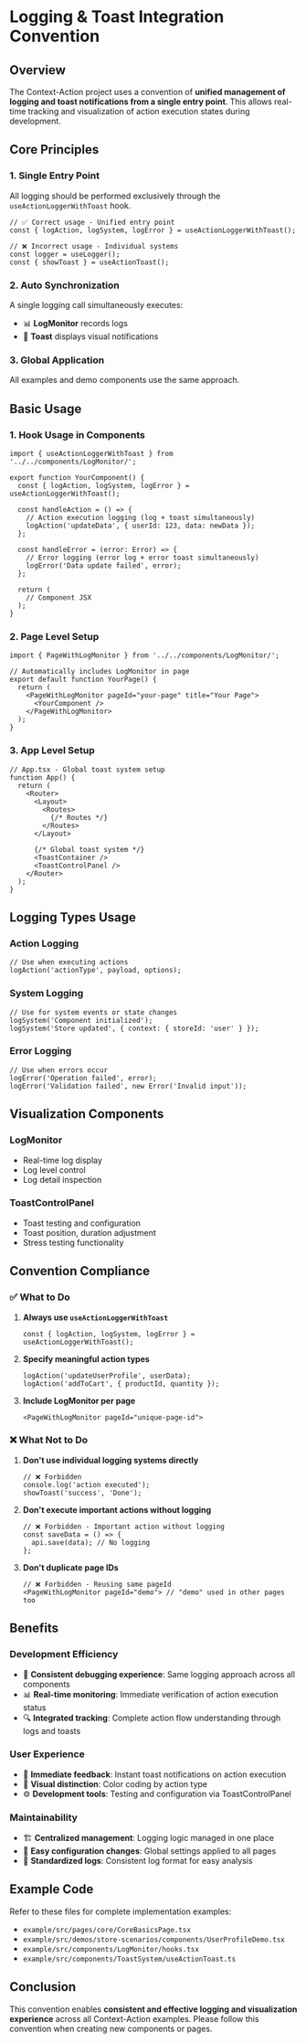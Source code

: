 # Logging & Toast Integration Convention

## Overview

The Context-Action project uses a convention of **unified management of logging and toast notifications from a single entry point**. This allows real-time tracking and visualization of action execution states during development.

## Core Principles

### 1. Single Entry Point
All logging should be performed exclusively through the `useActionLoggerWithToast` hook.

```tsx
// ✅ Correct usage - Unified entry point
const { logAction, logSystem, logError } = useActionLoggerWithToast();

// ❌ Incorrect usage - Individual systems
const logger = useLogger();
const { showToast } = useActionToast();
```

### 2. Auto Synchronization
A single logging call simultaneously executes:
- 📊 **LogMonitor** records logs
- 🍞 **Toast** displays visual notifications

### 3. Global Application
All examples and demo components use the same approach.

## Basic Usage

### 1. Hook Usage in Components

```tsx
import { useActionLoggerWithToast } from '../../components/LogMonitor/';

export function YourComponent() {
  const { logAction, logSystem, logError } = useActionLoggerWithToast();
  
  const handleAction = () => {
    // Action execution logging (log + toast simultaneously)
    logAction('updateData', { userId: 123, data: newData });
  };
  
  const handleError = (error: Error) => {
    // Error logging (error log + error toast simultaneously)
    logError('Data update failed', error);
  };
  
  return (
    // Component JSX
  );
}
```

### 2. Page Level Setup

```tsx
import { PageWithLogMonitor } from '../../components/LogMonitor/';

// Automatically includes LogMonitor in page
export default function YourPage() {
  return (
    <PageWithLogMonitor pageId="your-page" title="Your Page">
      <YourComponent />
    </PageWithLogMonitor>
  );
}
```

### 3. App Level Setup

```tsx
// App.tsx - Global toast system setup
function App() {
  return (
    <Router>
      <Layout>
        <Routes>
          {/* Routes */}
        </Routes>
      </Layout>
      
      {/* Global toast system */}
      <ToastContainer />
      <ToastControlPanel />
    </Router>
  );
}
```

## Logging Types Usage

### Action Logging
```tsx
// Use when executing actions
logAction('actionType', payload, options);
```

### System Logging
```tsx
// Use for system events or state changes
logSystem('Component initialized');
logSystem('Store updated', { context: { storeId: 'user' } });
```

### Error Logging
```tsx
// Use when errors occur
logError('Operation failed', error);
logError('Validation failed', new Error('Invalid input'));
```

## Visualization Components

### LogMonitor
- Real-time log display
- Log level control
- Log detail inspection

### ToastControlPanel
- Toast testing and configuration
- Toast position, duration adjustment
- Stress testing functionality

## Convention Compliance

### ✅ What to Do

1. **Always use `useActionLoggerWithToast`**
   ```tsx
   const { logAction, logSystem, logError } = useActionLoggerWithToast();
   ```

2. **Specify meaningful action types**
   ```tsx
   logAction('updateUserProfile', userData);
   logAction('addToCart', { productId, quantity });
   ```

3. **Include LogMonitor per page**
   ```tsx
   <PageWithLogMonitor pageId="unique-page-id">
   ```

### ❌ What Not to Do

1. **Don't use individual logging systems directly**
   ```tsx
   // ❌ Forbidden
   console.log('action executed');
   showToast('success', 'Done');
   ```

2. **Don't execute important actions without logging**
   ```tsx
   // ❌ Forbidden - Important action without logging
   const saveData = () => {
     api.save(data); // No logging
   };
   ```

3. **Don't duplicate page IDs**
   ```tsx
   // ❌ Forbidden - Reusing same pageId
   <PageWithLogMonitor pageId="demo"> // "demo" used in other pages too
   ```

## Benefits

### Development Efficiency
- 🎯 **Consistent debugging experience**: Same logging approach across all components
- 📊 **Real-time monitoring**: Immediate verification of action execution status
- 🔍 **Integrated tracking**: Complete action flow understanding through logs and toasts

### User Experience
- 🍞 **Immediate feedback**: Instant toast notifications on action execution
- 🎨 **Visual distinction**: Color coding by action type
- ⚙️ **Development tools**: Testing and configuration via ToastControlPanel

### Maintainability
- 🏗️ **Centralized management**: Logging logic managed in one place
- 🔧 **Easy configuration changes**: Global settings applied to all pages
- 📝 **Standardized logs**: Consistent log format for easy analysis

## Example Code

Refer to these files for complete implementation examples:

- `example/src/pages/core/CoreBasicsPage.tsx`
- `example/src/demos/store-scenarios/components/UserProfileDemo.tsx`
- `example/src/components/LogMonitor/hooks.tsx`
- `example/src/components/ToastSystem/useActionToast.ts`

## Conclusion

This convention enables **consistent and effective logging and visualization experience** across all Context-Action examples. Please follow this convention when creating new components or pages.